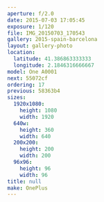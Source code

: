 ```yaml
---
aperture: f/2.0
date: 2015-07-03 17:05:45
exposure: 1/120
file: IMG_20150703_170543
gallery: 2015-spain-barcelona
layout: gallery-photo
location:
  latitude: 41.386863333333
  longitude: 2.1846316666667
model: One A0001
next: 55072cf
ordering: 17
previous: 58363b4
sizes:
  1920x1080:
    height: 1080
    width: 1920
  640w:
    height: 360
    width: 640
  200x200:
    height: 200
    width: 200
  96x96:
    height: 96
    width: 96
title: null
make: OnePlus
---
```

